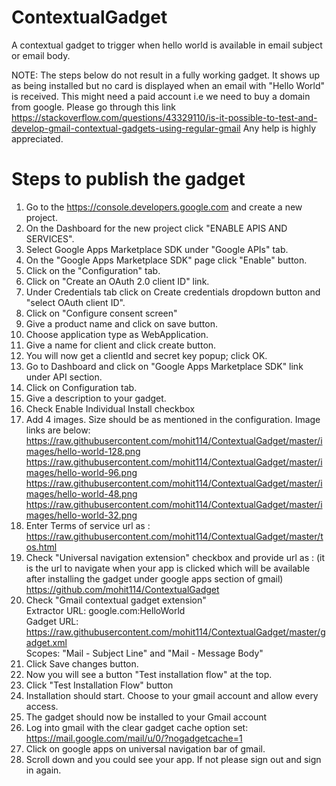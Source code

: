 # ContextualGadget
A contextual gadget to trigger when hello world is available in email subject or email body.

NOTE: The steps below do not result in a fully working gadget. 
      It shows up as being installed but no card is displayed when an email with "Hello World" is received. 
      This might need a paid account i.e we need to buy a domain from google. Please go through this link
      https://stackoverflow.com/questions/43329110/is-it-possible-to-test-and-develop-gmail-contextual-gadgets-using-regular-gmail
      Any help is highly appreciated.

# Steps to publish the gadget
1. Go to the https://console.developers.google.com and create a new project.
2. On the Dashboard for the new project click "ENABLE APIS AND SERVICES".
3. Select Google Apps Marketplace SDK under "Google APIs" tab.
4. On the "Google Apps Marketplace SDK" page click "Enable" button.
5. Click on the "Configuration" tab.
6. Click on "Create an OAuth 2.0 client ID" link.
7. Under Credentials tab click on Create credentials dropdown button and "select OAuth client ID".
8. Click on "Configure consent screen" 
9. Give a product name and click on save button.
10. Choose application type as WebApplication.
11. Give a name for client and click create button.
12. You will now get a clientId and secret key popup; click OK.
13. Go to Dashboard and click on "Google Apps Marketplace SDK" link under API section.
14. Click on Configuration tab.
15. Give a description to your gadget.
16. Check Enable Individual Install checkbox
17. Add 4 images. Size should be as mentioned in the configuration. Image links are below:
    https://raw.githubusercontent.com/mohit114/ContextualGadget/master/images/hello-world-128.png
    https://raw.githubusercontent.com/mohit114/ContextualGadget/master/images/hello-world-96.png
    https://raw.githubusercontent.com/mohit114/ContextualGadget/master/images/hello-world-48.png
    https://raw.githubusercontent.com/mohit114/ContextualGadget/master/images/hello-world-32.png
18. Enter Terms of service url as :
    https://raw.githubusercontent.com/mohit114/ContextualGadget/master/tos.html
19. Check "Universal navigation extension" checkbox and provide url as : (it is the url to navigate when your app is clicked which will be 
    available after installing the gadget under google apps section of gmail)
    https://github.com/mohit114/ContextualGadget
20. Check "Gmail contextual gadget extension"<br/>
    Extractor URL: google.com:HelloWorld<br/>
    Gadget URL: https://raw.githubusercontent.com/mohit114/ContextualGadget/master/gadget.xml<br/>
    Scopes: "Mail - Subject Line" and "Mail - Message Body"<br/>
21. Click Save changes button.
22. Now you will see a button "Test installation flow" at the top.
23. Click "Test Installation Flow" button
24. Installation should start. Choose to your gmail account and allow every access.
25. The gadget should now be installed to your Gmail account
26. Log into gmail with the clear gadget cache option set: https://mail.google.com/mail/u/0/?nogadgetcache=1
27. Click on google apps on universal navigation bar of gmail.
28. Scroll down and you could see your app. If not please sign out and sign in again.
